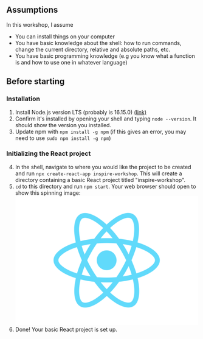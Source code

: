 ## Assumptions

In this workshop, I assume

- You can install things on your computer
- You have basic knowledge about the shell: how to run commands, change the current directory, relative and absolute paths, etc.
- You have basic programming knowledge (e.g you know what a function is and how to use one in whatever language)

## Before starting

### Installation

1. Install Node.js version LTS (probably is 16.15.0) [(link)](https://nodejs.org/en/)
2. Confirm it's installed by opening your shell and typing `node --version`. It should show the version you installed.
3. Update npm with `npm install -g npm` (if this gives an error, you may need to use `sudo npm install -g npm`)

### Initializing the React project

4. In the shell, navigate to where you would like the project to be created and run `npx create-react-app inspire-workshop`. This will create a directory containing a basic React project titled "inspire-workshop".
5. `cd` to this directory and run `npm start`. Your web browser should open to show this spinning image: ![](./inspire-workshop/src/logo.svg)
6. Done! Your basic React project is set up.
